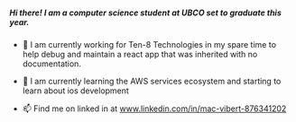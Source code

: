 
##### Hi there! I am a computer science student at UBCO set to graduate this year. 

- 🔭 I am currently working for Ten-8 Technologies in my spare time to help debug and maintain a react app that was inherited with no documentation. 

- 🌱 I am currently learning the AWS services ecosystem and starting to learn about ios development

- 📫 Find me on linked in at www.linkedin.com/in/mac-vibert-876341202

